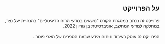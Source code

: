 <h2 dir="rtl">על הפרוייקט</h2>
<div dir="rtl">
פרוייקט זה נכתב במסגרת הקורס "נושאים במדעי הרוח הדיגיטליים" בהנחיית יעל נצר, במחלקה למדעי המחשב, אוניברסיטת בן גוריון 2022.<br></br>
הפרוייקט זה עוסק בעיבוד וניתוח מידע שבעת הספרים של הארי פוטר..<br></br>
</div>
